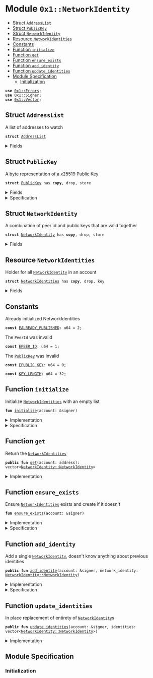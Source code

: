 
<a name="0x1_NetworkIdentity"></a>

# Module `0x1::NetworkIdentity`



-  [Struct `AddressList`](#0x1_NetworkIdentity_AddressList)
-  [Struct `PublicKey`](#0x1_NetworkIdentity_PublicKey)
-  [Struct `NetworkIdentity`](#0x1_NetworkIdentity_NetworkIdentity)
-  [Resource `NetworkIdentities`](#0x1_NetworkIdentity_NetworkIdentities)
-  [Constants](#@Constants_0)
-  [Function `initialize`](#0x1_NetworkIdentity_initialize)
-  [Function `get`](#0x1_NetworkIdentity_get)
-  [Function `ensure_exists`](#0x1_NetworkIdentity_ensure_exists)
-  [Function `add_identity`](#0x1_NetworkIdentity_add_identity)
-  [Function `update_identities`](#0x1_NetworkIdentity_update_identities)
-  [Module Specification](#@Module_Specification_1)
    -  [Initialization](#@Initialization_2)


<pre><code><b>use</b> <a href="../../../../../../move-stdlib/docs/Errors.md#0x1_Errors">0x1::Errors</a>;
<b>use</b> <a href="../../../../../../move-stdlib/docs/Signer.md#0x1_Signer">0x1::Signer</a>;
<b>use</b> <a href="../../../../../../move-stdlib/docs/Vector.md#0x1_Vector">0x1::Vector</a>;
</code></pre>



<a name="0x1_NetworkIdentity_AddressList"></a>

## Struct `AddressList`

A list of addresses to watch


<pre><code><b>struct</b> <a href="AccountNetworkIdentity.md#0x1_NetworkIdentity_AddressList">AddressList</a>
</code></pre>



<details>
<summary>Fields</summary>


<dl>
<dt>
<code>addresses: vector&lt;address&gt;</code>
</dt>
<dd>

</dd>
</dl>


</details>

<a name="0x1_NetworkIdentity_PublicKey"></a>

## Struct `PublicKey`

A byte representation of a x25519 Public Key


<pre><code><b>struct</b> <a href="AccountNetworkIdentity.md#0x1_NetworkIdentity_PublicKey">PublicKey</a> has <b>copy</b>, drop, store
</code></pre>



<details>
<summary>Fields</summary>


<dl>
<dt>
<code>bytes: vector&lt;u8&gt;</code>
</dt>
<dd>

</dd>
</dl>


</details>

<details>
<summary>Specification</summary>


All <code><a href="AccountNetworkIdentity.md#0x1_NetworkIdentity_PublicKey">PublicKey</a></code>s must be exactly 32 characters long.


<pre><code><b>invariant</b> len(bytes) == <a href="AccountNetworkIdentity.md#0x1_NetworkIdentity_KEY_LENGTH">KEY_LENGTH</a>;
</code></pre>



</details>

<a name="0x1_NetworkIdentity_NetworkIdentity"></a>

## Struct `NetworkIdentity`

A combination of peer id and public keys that are valid together


<pre><code><b>struct</b> <a href="AccountNetworkIdentity.md#0x1_NetworkIdentity">NetworkIdentity</a> has <b>copy</b>, drop, store
</code></pre>



<details>
<summary>Fields</summary>


<dl>
<dt>
<code>peer_id: address</code>
</dt>
<dd>

</dd>
<dt>
<code>public_key: vector&lt;<a href="AccountNetworkIdentity.md#0x1_NetworkIdentity_PublicKey">NetworkIdentity::PublicKey</a>&gt;</code>
</dt>
<dd>

</dd>
</dl>


</details>

<a name="0x1_NetworkIdentity_NetworkIdentities"></a>

## Resource `NetworkIdentities`

Holder for all <code><a href="AccountNetworkIdentity.md#0x1_NetworkIdentity">NetworkIdentity</a></code> in an account


<pre><code><b>struct</b> <a href="AccountNetworkIdentity.md#0x1_NetworkIdentity_NetworkIdentities">NetworkIdentities</a> has <b>copy</b>, drop, key
</code></pre>



<details>
<summary>Fields</summary>


<dl>
<dt>
<code>identities: vector&lt;<a href="AccountNetworkIdentity.md#0x1_NetworkIdentity_NetworkIdentity">NetworkIdentity::NetworkIdentity</a>&gt;</code>
</dt>
<dd>

</dd>
</dl>


</details>

<a name="@Constants_0"></a>

## Constants


<a name="0x1_NetworkIdentity_EALREADY_PUBLISHED"></a>

Already initialized NetworkIdentities


<pre><code><b>const</b> <a href="AccountNetworkIdentity.md#0x1_NetworkIdentity_EALREADY_PUBLISHED">EALREADY_PUBLISHED</a>: u64 = 2;
</code></pre>



<a name="0x1_NetworkIdentity_EPEER_ID"></a>

The <code>PeerId</code> was invalid


<pre><code><b>const</b> <a href="AccountNetworkIdentity.md#0x1_NetworkIdentity_EPEER_ID">EPEER_ID</a>: u64 = 1;
</code></pre>



<a name="0x1_NetworkIdentity_EPUBLIC_KEY"></a>

The <code><a href="AccountNetworkIdentity.md#0x1_NetworkIdentity_PublicKey">PublicKey</a></code> was invalid


<pre><code><b>const</b> <a href="AccountNetworkIdentity.md#0x1_NetworkIdentity_EPUBLIC_KEY">EPUBLIC_KEY</a>: u64 = 0;
</code></pre>



<a name="0x1_NetworkIdentity_KEY_LENGTH"></a>



<pre><code><b>const</b> <a href="AccountNetworkIdentity.md#0x1_NetworkIdentity_KEY_LENGTH">KEY_LENGTH</a>: u64 = 32;
</code></pre>



<a name="0x1_NetworkIdentity_initialize"></a>

## Function `initialize`

Initialize <code><a href="AccountNetworkIdentity.md#0x1_NetworkIdentity_NetworkIdentities">NetworkIdentities</a></code> with an empty list


<pre><code><b>fun</b> <a href="AccountNetworkIdentity.md#0x1_NetworkIdentity_initialize">initialize</a>(account: &signer)
</code></pre>



<details>
<summary>Implementation</summary>


<pre><code><b>fun</b> <a href="AccountNetworkIdentity.md#0x1_NetworkIdentity_initialize">initialize</a>(account: &signer) {
    <b>assert</b>(!<b>exists</b>&lt;<a href="AccountNetworkIdentity.md#0x1_NetworkIdentity_NetworkIdentities">NetworkIdentities</a>&gt;(<a href="../../../../../../move-stdlib/docs/Signer.md#0x1_Signer_address_of">Signer::address_of</a>(account)), <a href="../../../../../../move-stdlib/docs/Errors.md#0x1_Errors_already_published">Errors::already_published</a>(<a href="AccountNetworkIdentity.md#0x1_NetworkIdentity_EALREADY_PUBLISHED">EALREADY_PUBLISHED</a>));
    <b>let</b> identities = <a href="../../../../../../move-stdlib/docs/Vector.md#0x1_Vector_empty">Vector::empty</a>&lt;<a href="AccountNetworkIdentity.md#0x1_NetworkIdentity">NetworkIdentity</a>&gt;();
    move_to(account, <a href="AccountNetworkIdentity.md#0x1_NetworkIdentity_NetworkIdentities">NetworkIdentities</a> { identities })
}
</code></pre>



</details>

<details>
<summary>Specification</summary>



<pre><code><b>pragma</b> opaque;
<b>let</b> addr = <a href="../../../../../../move-stdlib/docs/Signer.md#0x1_Signer_address_of">Signer::address_of</a>(account);
<b>modifies</b> <b>global</b>&lt;<a href="AccountNetworkIdentity.md#0x1_NetworkIdentity_NetworkIdentities">NetworkIdentities</a>&gt;(addr);
<b>aborts_if</b> <b>exists</b>&lt;<a href="AccountNetworkIdentity.md#0x1_NetworkIdentity_NetworkIdentities">NetworkIdentities</a>&gt;(addr) <b>with</b> <a href="../../../../../../move-stdlib/docs/Errors.md#0x1_Errors_ALREADY_PUBLISHED">Errors::ALREADY_PUBLISHED</a>;
<b>ensures</b> <b>exists</b>&lt;<a href="AccountNetworkIdentity.md#0x1_NetworkIdentity_NetworkIdentities">NetworkIdentities</a>&gt;(addr);
</code></pre>



</details>

<a name="0x1_NetworkIdentity_get"></a>

## Function `get`

Return the <code><a href="AccountNetworkIdentity.md#0x1_NetworkIdentity_NetworkIdentities">NetworkIdentities</a></code>


<pre><code><b>public</b> <b>fun</b> <a href="AccountNetworkIdentity.md#0x1_NetworkIdentity_get">get</a>(account: address): vector&lt;<a href="AccountNetworkIdentity.md#0x1_NetworkIdentity_NetworkIdentity">NetworkIdentity::NetworkIdentity</a>&gt;
</code></pre>



<details>
<summary>Implementation</summary>


<pre><code><b>public</b> <b>fun</b> <a href="AccountNetworkIdentity.md#0x1_NetworkIdentity_get">get</a>(account: address): vector&lt;<a href="AccountNetworkIdentity.md#0x1_NetworkIdentity">NetworkIdentity</a>&gt; <b>acquires</b> <a href="AccountNetworkIdentity.md#0x1_NetworkIdentity_NetworkIdentities">NetworkIdentities</a> {
    *&borrow_global&lt;<a href="AccountNetworkIdentity.md#0x1_NetworkIdentity_NetworkIdentities">NetworkIdentities</a>&gt;(account).identities
}
</code></pre>



</details>

<a name="0x1_NetworkIdentity_ensure_exists"></a>

## Function `ensure_exists`

Ensure <code><a href="AccountNetworkIdentity.md#0x1_NetworkIdentity_NetworkIdentities">NetworkIdentities</a></code> exists and create if it doesn't


<pre><code><b>fun</b> <a href="AccountNetworkIdentity.md#0x1_NetworkIdentity_ensure_exists">ensure_exists</a>(account: &signer)
</code></pre>



<details>
<summary>Implementation</summary>


<pre><code><b>fun</b> <a href="AccountNetworkIdentity.md#0x1_NetworkIdentity_ensure_exists">ensure_exists</a>(account: &signer) {
    <b>if</b> (!<b>exists</b>&lt;<a href="AccountNetworkIdentity.md#0x1_NetworkIdentity_NetworkIdentities">NetworkIdentities</a>&gt;(<a href="../../../../../../move-stdlib/docs/Signer.md#0x1_Signer_address_of">Signer::address_of</a>(account))) {
        <a href="AccountNetworkIdentity.md#0x1_NetworkIdentity_initialize">initialize</a>(account);
    }
}
</code></pre>



</details>

<details>
<summary>Specification</summary>



</details>

<a name="0x1_NetworkIdentity_add_identity"></a>

## Function `add_identity`

Add a single <code><a href="AccountNetworkIdentity.md#0x1_NetworkIdentity">NetworkIdentity</a></code>, doesn't know anything about previous identities


<pre><code><b>public</b> <b>fun</b> <a href="AccountNetworkIdentity.md#0x1_NetworkIdentity_add_identity">add_identity</a>(account: &signer, network_identity: <a href="AccountNetworkIdentity.md#0x1_NetworkIdentity_NetworkIdentity">NetworkIdentity::NetworkIdentity</a>)
</code></pre>



<details>
<summary>Implementation</summary>


<pre><code><b>public</b> <b>fun</b> <a href="AccountNetworkIdentity.md#0x1_NetworkIdentity_add_identity">add_identity</a>(account: &signer, network_identity: <a href="AccountNetworkIdentity.md#0x1_NetworkIdentity">NetworkIdentity</a>) <b>acquires</b> <a href="AccountNetworkIdentity.md#0x1_NetworkIdentity_NetworkIdentities">NetworkIdentities</a> {
    <a href="AccountNetworkIdentity.md#0x1_NetworkIdentity_ensure_exists">ensure_exists</a>(account);
    <b>let</b> identities = &<b>mut</b> borrow_global_mut&lt;<a href="AccountNetworkIdentity.md#0x1_NetworkIdentity_NetworkIdentities">NetworkIdentities</a>&gt;(<a href="../../../../../../move-stdlib/docs/Signer.md#0x1_Signer_address_of">Signer::address_of</a>(account)).identities;
    <a href="../../../../../../move-stdlib/docs/Vector.md#0x1_Vector_push_back">Vector::push_back</a>(identities, network_identity);
}
</code></pre>



</details>

<details>
<summary>Specification</summary>



</details>

<a name="0x1_NetworkIdentity_update_identities"></a>

## Function `update_identities`

In place replacement of entirety of <code><a href="AccountNetworkIdentity.md#0x1_NetworkIdentity">NetworkIdentity</a></code>s


<pre><code><b>public</b> <b>fun</b> <a href="AccountNetworkIdentity.md#0x1_NetworkIdentity_update_identities">update_identities</a>(account: &signer, identities: vector&lt;<a href="AccountNetworkIdentity.md#0x1_NetworkIdentity_NetworkIdentity">NetworkIdentity::NetworkIdentity</a>&gt;)
</code></pre>



<details>
<summary>Implementation</summary>


<pre><code><b>public</b> <b>fun</b> <a href="AccountNetworkIdentity.md#0x1_NetworkIdentity_update_identities">update_identities</a>(account: &signer, identities: vector&lt;<a href="AccountNetworkIdentity.md#0x1_NetworkIdentity">NetworkIdentity</a>&gt;) <b>acquires</b> <a href="AccountNetworkIdentity.md#0x1_NetworkIdentity_NetworkIdentities">NetworkIdentities</a> {
    <a href="AccountNetworkIdentity.md#0x1_NetworkIdentity_ensure_exists">ensure_exists</a>(account);
    <b>let</b> holder = borrow_global_mut&lt;<a href="AccountNetworkIdentity.md#0x1_NetworkIdentity_NetworkIdentities">NetworkIdentities</a>&gt;(<a href="../../../../../../move-stdlib/docs/Signer.md#0x1_Signer_address_of">Signer::address_of</a>(account));
		holder.identities = identities;
}
</code></pre>



</details>

<a name="@Module_Specification_1"></a>

## Module Specification



<a name="@Initialization_2"></a>

### Initialization


[//]: # ("File containing references which can be used from documentation")
[ACCESS_CONTROL]: https://github.com/diem/dip/blob/main/dips/dip-2.md
[ROLE]: https://github.com/diem/dip/blob/main/dips/dip-2.md#roles
[PERMISSION]: https://github.com/diem/dip/blob/main/dips/dip-2.md#permissions
